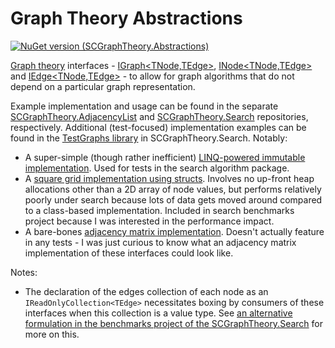 # Graph Theory Abstractions

[![NuGet version (SCGraphTheory.Abstractions)](https://img.shields.io/nuget/v/SCGraphTheory.Abstractions.svg?style=flat-square)](https://www.nuget.org/packages/SCGraphTheory.Abstractions/)

[Graph theory](https://en.wikipedia.org/wiki/Graph_theory) interfaces - [IGraph<TNode,TEdge>](/src/Abstractions/IGraph{TNode,TEdge}.cs), [INode<TNode,TEdge>](/src/Abstractions/INode{TNode,TEdge}.cs) and [IEdge<TNode,TEdge>](/src/Abstractions/IEdge{TNode,TEdge}.cs) - to allow for graph algorithms that do not depend on a particular graph representation.

Example implementation and usage can be found in the separate [SCGraphTheory.AdjacencyList](https://github.com/sdcondon/SCGraphTheory.AdjacencyList) and [SCGraphTheory.Search](https://github.com/sdcondon/SCGraphTheory.Search) repositories, respectively. Additional (test-focused) implementation examples can be found in the [TestGraphs library](https://github.com/sdcondon/SCGraphTheory.Search/blob/master/src/Search.TestGraphs) in SCGraphTheory.Search. Notably:
- A super-simple (though rather inefficient) [LINQ-powered immutable implementation](https://github.com/sdcondon/SCGraphTheory.Search/blob/master/src/Search.TestGraphs/LinqGraph.cs). Used for tests in the search algorithm package.
- A [square grid implementation using structs](https://github.com/sdcondon/SCGraphTheory.Search/blob/master/src/Search.TestGraphs/ValGridGraph{T}.cs). Involves no up-front heap allocations other than a 2D array of node values, but performs relatively poorly under search because lots of data gets moved around compared to a class-based implementation. Included in search benchmarks project because I was interested in the performance impact.
- A bare-bones [adjacency matrix implementation](https://github.com/sdcondon/SCGraphTheory.Search/blob/master/src/Search.TestGraphs/AdjacencyMatrixGraph.cs). Doesn't actually feature in any tests - I was just curious to know what an adjacency matrix implementation of these interfaces could look like.

Notes:
* The declaration of the edges collection of each node as an `IReadOnlyCollection<TEdge>` necessitates boxing by consumers of these interfaces when this collection is a value type. See [an alternative formulation in the benchmarks project of the SCGraphTheory.Search](https://github.com/sdcondon/SCGraphTheory.Search/tree/master/src/Search.Benchmarks/Alternatives/TEdges) for more on this.

